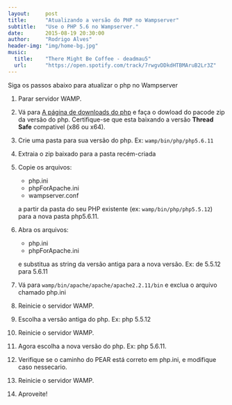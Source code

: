 ```yaml
---
layout:     post
title:      "Atualizando a versão do PHP no Wampserver"
subtitle:   "Use o PHP 5.6 no Wampserver."
date:       2015-08-19 20:30:00
author:     "Rodrigo Alves"
header-img: "img/home-bg.jpg"
music:
  title:    "There Might Be Coffee - deadmau5"
  url:      "https://open.spotify.com/track/7rwgvDDkdHTBMAruB2Lr3Z"
---
```


Siga os passos abaixo para atualizar o php no Wampserver

1.  Parar servidor WAMP.

2.  Vá para [A página de downloads do php](http://windows.php.net/download/) e faça o dowload do pacode zip da versão do php. Certifique-se que esta baixando a versão  **Thread Safe** compativel (x86 ou x64).

3.  Crie uma pasta para sua versão do php. Ex: `wamp/bin/php/php5.6.11`

4. Extraia o zip baixado para a pasta recém-criada

5.  Copie os arquivos:
    * php.ini
    * phpForApache.ini
    * wampserver.conf

    a partir da pasta do seu PHP existente (ex: `wamp/bin/php/php5.5.12`) para a nova pasta php5.6.11.

6.  Abra os arquivos:
    * php.ini
    * phpForApache.ini

    e substitua as string da versão antiga para a nova versão. Ex: de 5.5.12 para 5.6.11

7. Vá para `wamp/bin/apache/apache/apache2.2.11/bin` e exclua o arquivo chamado php.ini

8. Reinicie o servidor WAMP.

9. Escolha a versão antiga do php. Ex: php 5.5.12
10. Reinicie o servidor WAMP.
11. Agora escolha a nova versão do php. Ex: php 5.6.11.
12. Verifique se o caminho do PEAR está correto em php.ini,  e modifique caso nessecario.
13. Reinicie o servidor WAMP.
14. Aproveite!
